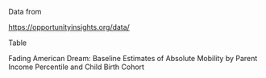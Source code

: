 Data from

https://opportunityinsights.org/data/

Table

Fading American Dream: Baseline Estimates of Absolute Mobility by Parent Income Percentile and Child Birth Cohort 